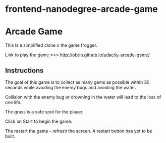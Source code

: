 frontend-nanodegree-arcade-game
===============================

<h1>Arcade Game</h1>

This is a simplified clone o the game frogger.

Link to play the game >>> http://obrin.github.io/udacity-arcade-game/

<h2>Instructions</h2>
The goal of this game is to collect as many gems as possible within 30 seconds while avoiding the enemy bugs and avoiding the water.

Collision with the enemy bug or drowning in the water will lead to the loss of one life.

The grass is a safe spot for the player.

Click on Start to begin the game.

The restart the game - refresh the screen. A restart button has yet to be built.
